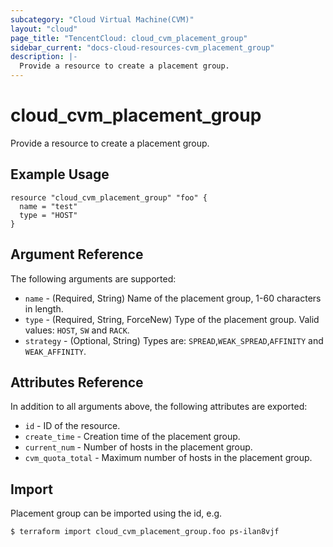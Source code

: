 ```yaml
---
subcategory: "Cloud Virtual Machine(CVM)"
layout: "cloud"
page_title: "TencentCloud: cloud_cvm_placement_group"
sidebar_current: "docs-cloud-resources-cvm_placement_group"
description: |-
  Provide a resource to create a placement group.
---
```


# cloud_cvm_placement_group

Provide a resource to create a placement group.

## Example Usage

```hcl
resource "cloud_cvm_placement_group" "foo" {
  name = "test"
  type = "HOST"
}
```

## Argument Reference

The following arguments are supported:

* `name` - (Required, String) Name of the placement group, 1-60 characters in length.
* `type` - (Required, String, ForceNew) Type of the placement group. Valid values: `HOST`, `SW` and `RACK`.
* `strategy` - (Optional, String) Types are: `SPREAD`,`WEAK_SPREAD`,`AFFINITY` and `WEAK_AFFINITY`.

## Attributes Reference

In addition to all arguments above, the following attributes are exported:

* `id` - ID of the resource.
* `create_time` - Creation time of the placement group.
* `current_num` - Number of hosts in the placement group.
* `cvm_quota_total` - Maximum number of hosts in the placement group.


## Import

Placement group can be imported using the id, e.g.

```
$ terraform import cloud_cvm_placement_group.foo ps-ilan8vjf
```

